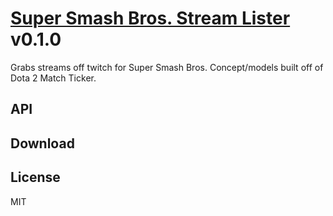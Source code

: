 # [Super Smash Bros. Stream Lister](http://example.com/#) v0.1.0
Grabs streams off twitch for Super Smash Bros.  Concept/models built off of Dota 2 Match Ticker.

## API

## Download

## License
MIT
